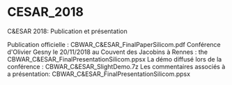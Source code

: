 # CESAR_2018
C&amp;ESAR 2018: Publication et présentation

Publication officielle : CBWAR_C&ESAR_FinalPaperSilicom.pdf
Conférence d'Olivier Gesny le 20/11/2018 au Couvent des Jacobins à Rennes : the CBWAR_C&ESAR_FinalPresentationSilicom.ppsx
La démo diffusé lors de la conférence : CBWAR_C&ESAR_SlightDemo.7z
Les commentaires associés à a présentation: CBWAR_C&ESAR_FinalPresentationSilicom.ppsx
